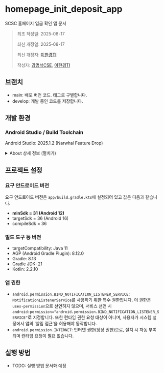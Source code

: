 # homepage_init_deposit_app

SCSC 홈페이지 입금 확인 앱 문서

> 최초 작성일: 2025-08-17
>
> 최신 개정일: 2025-08-17
>
> 최신 개정자: [이한경TI](mailto:tteokgook@gmail.com)
>
> 작성자: [강명석CSE](mailto:tomskang@naver.com), [이한경TI](mailto:tteokgook@gmail.com)

## 브랜치

- main: 배포 버전 코드. 태그로 구별합니다.
- develop: 개발 중인 코드를 저장합니다.

## 개발 환경

### Android Studio / Build Toolchain

Android Studio: 2025.1.2 (Narwhal Feature Drop)

<details>
<summary>About 상세 정보 (펼치기)</summary>

안드로이드 스튜디오 상단 메뉴 Help > About 에서 확인할 수 있는 안드로이드 스튜디오 등 버전은 아래와 같습니다.

참고: 아래 정보는 IDE 런타임 정보로, 프로젝트의 Gradle/빌드 JDK 설정과는 다를 수 있습니다(빌드 JDK는 아래 JDK 섹션 참고).

```text
Android Studio Narwhal Feature Drop | 2025.1.2
Build #AI-251.26094.121.2512.13840223, built on July 27, 2025
Runtime version: 21.0.6+-13391695-b895.109 amd64
VM: OpenJDK 64-Bit Server VM by JetBrains s.r.o.
Toolkit: sun.awt.windows.WToolkit
Windows 11.0
Kotlin plugin: K2 mode
GC: G1 Young Generation, G1 Concurrent GC, G1 Old Generation
Memory: 8192M
Cores: 12
Registry:
ide.experimental.ui=true
```

</details>

## 프로젝트 설정

### 요구 안드로이드 버전

요구 안드로이드 버전은 `app/build.gradle.kts`에 설정되어 있고 값은 다음과 같습니다.

- **minSdk = 31 (Android 12)**
- targetSdk = 36 (Android 16)
- compileSdk = 36

### 빌드 도구 등 버전

- targetCompatibility: Java 11
- AGP (Android Gradle Plugin): 8.12.0
- Gradle: 8.13
- Gradle JDK: 21
- Kotlin: 2.2.10

### 앱 권한

- `android.permission.BIND_NOTIFICATION_LISTENER_SERVICE`: `NotificationListenerService`를 사용하기 위한 특수
  권한입니다. 이 권한은 `uses-permission`으로 선언하지 않으며, 서비스 선언 시
  `android:permission="android.permission.BIND_NOTIFICATION_LISTENER_SERVICE"`로 지정합니다. 또한 런타임 권한 요청
  대상이 아니며, 사용자가 시스템 설정에서 앱의 ‘알림 접근’을 허용해야 동작합니다.
- `android.permission.INTERNET`: 인터넷 권한(정상 권한)으로, 설치 시 자동 부여되며 런타임 요청이 필요 없습니다.

## 실행 방법

- TODO: 실행 방법 문서화 예정

